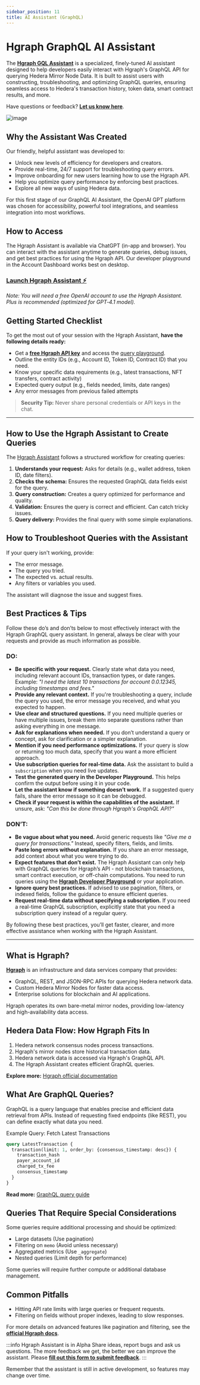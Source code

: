 ```yaml
---
sidebar_position: 11
title: AI Assistant (GraphQL)
---
```


# Hgraph GraphQL AI Assistant

The **[Hgraph GQL Assistant](https://hgraph.com/assistant)** is a specialized, finely-tuned AI assistant designed to help developers easily interact with Hgraph's GraphQL API for querying Hedera Mirror Node Data. It is built to assist users with constructing, troubleshooting, and optimizing GraphQL queries, ensuring seamless access to Hedera's transaction history, token data, smart contract results, and more.

Have questions or feedback? **[Let us know here](https://forms.gle/FwNZGzmqe7PAtmHfA)**.

![image](../static/img/Hgraph-AI-Docs-Hero.jpg)

## Why the Assistant Was Created

Our friendly, helpful assistant was developed to:

- Unlock new levels of efficiency for developers and creators.
- Provide real-time, 24/7 support for troubleshooting query errors.
- Improve onboarding for new users learning how to use the Hgraph API.
- Help you optimize query performance by enforcing best practices.
- Explore all new ways of using Hedera data.

For this first stage of our GraphQL AI Assistant, the OpenAI GPT platform was chosen for accessibility, powerful tool integrations, and seamless integration into most workflows.

## How to Access

The Hgraph Assistant is available via ChatGPT (in-app and browser). You can interact with the assistant anytime to generate queries, debug issues, and get best practices for using the Hgraph API. Our developer playground in the Account Dashboard works best on desktop.

### [Launch Hgraph Assistant ⚡](https://hgraph.com/assistant)

_Note: You will need a free OpenAI account to use the Hgraph Assistant. Plus is recommended (optimized for GPT‑4.1 model)._

## Getting Started Checklist

To get the most out of your session with the Hgraph Assistant, **have the following details ready:**

- Get a **[free Hgraph API key](https://dashboard.hgraph.com)** and access the [query playground](/overview/dashboard#graphql-playground).
- Outline the entity IDs (e.g., Account ID, Token ID, Contract ID) that you need.
- Know your specific data requirements (e.g., latest transactions, NFT transfers, contract activity)
- Expected query output (e.g., fields needed, limits, date ranges)
- Any error messages from previous failed attempts

> **Security Tip:** Never share personal credentials or API keys in the chat.

---

## How to Use the Hgraph Assistant to Create Queries

The [Hgraph Assistant](https://hgraph.com/assistant) follows a structured workflow for creating queries:

1. **Understands your request:** Asks for details (e.g., wallet address, token ID, date filters).
2. **Checks the schema:** Ensures the requested GraphQL data fields exist for the query.
3. **Query construction:** Creates a query optimized for performance and quality.
4. **Validation:** Ensures the query is correct and efficient. Can catch tricky issues.
5. **Query delivery:** Provides the final query with some simple explanations.

## How to Troubleshoot Queries with the Assistant

If your query isn't working, provide:

- The error message.
- The query you tried.
- The expected vs. actual results.
- Any filters or variables you used.

The assistant will diagnose the issue and suggest fixes.

## Best Practices & Tips

Follow these do’s and don’ts below to most effectively interact with the Hgraph GraphQL query assistant. In general, always be clear with your requests and provide as much information as possible.

### DO:

- **Be specific with your request.** Clearly state what data you need, including relevant account IDs, transaction types, or date ranges. Example: _"I need the latest 10 transactions for account 0.0.12345, including timestamps and fees."_
- **Provide any relevant context.** If you're troubleshooting a query, include the query you used, the error message you received, and what you expected to happen.
- **Use clear and structured questions.** If you need multiple queries or have multiple issues, break them into separate questions rather than asking everything in one message.
- **Ask for explanations when needed.** If you don’t understand a query or concept, ask for clarification or a simpler explanation.
- **Mention if you need performance optimizations.** If your query is slow or returning too much data, specify that you want a more efficient approach.
- **Use subscription queries for real-time data.** Ask the assistant to build a `subscription` when you need live updates.
- **Test the generated query in the Developer Playground.** This helps confirm the output before using it in your code.
- **Let the assistant know if something doesn’t work.** If a suggested query fails, share the error message so it can be debugged.
- **Check if your request is within the capabilities of the assistant.** If unsure, ask: _"Can this be done through Hgraph's GraphQL API?"_

### DON’T:

- **Be vague about what you need.** Avoid generic requests like _"Give me a query for transactions."_ Instead, specify filters, fields, and limits.
- **Paste long errors without explanation.** If you share an error message, add context about what you were trying to do.
- **Expect features that don’t exist.** The Hgraph Assistant can only help with GraphQL queries for Hgraph’s API - not blockchain transactions, smart contract execution, or off-chain computations. You need to run queries using the [**Hgraph Developer Playground**](https://dashboard.hgraph.com) or your application.
- **Ignore query best practices.** If advised to use pagination, filters, or indexed fields, follow the guidance to ensure efficient queries.
- **Request real-time data without specifying a subscription.** If you need a real-time GraphQL subscription, explicitly state that you need a subscription query instead of a regular query.

By following these best practices, you’ll get faster, clearer, and more effective assistance when working with the Hgraph Assistant.

---

## What is Hgraph?

**[Hgraph](https://hgraph.com)** is an infrastructure and data services company that provides:

- GraphQL, REST, and JSON-RPC APIs for querying Hedera network data.
- Custom Hedera Mirror Nodes for faster data access.
- Enterprise solutions for blockchain and AI applications.

Hgraph operates its own bare-metal mirror nodes, providing low-latency and high-availability data access.

## Hedera Data Flow: How Hgraph Fits In

1. Hedera network consensus nodes process transactions.
2. Hgraph's mirror nodes store historical transaction data.
3. Hedera network data is accessed via Hgraph's GraphQL API.
4. The Hgraph Assistant creates efficient GraphQL queries.

**Explore more:** [Hgraph official documentation](https://docs.hgraph.com)

## What Are GraphQL Queries?

GraphQL is a query language that enables precise and efficient data retrieval from APIs. Instead of requesting fixed endpoints (like REST), you can define exactly what data you need.

Example Query: Fetch Latest Transactions

```graphql
query LatestTransaction {
  transaction(limit: 1, order_by: {consensus_timestamp: desc}) {
    transaction_hash
    payer_account_id
    charged_tx_fee
    consensus_timestamp
  }
}
```

**Read more:** [GraphQL query guide](https://docs.hgraph.com/category/graphql-api)

## Queries That Require Special Considerations

Some queries require additional processing and should be optimized:

- Large datasets (Use pagination)
- Filtering on `memo` (Avoid unless necessary)
- Aggregated metrics (Use `_aggregate`)
- Nested queries (Limit depth for performance)

Some queries will require further compute or additional database management.

## Common Pitfalls

- Hitting API rate limits with large queries or frequent requests.
- Filtering on fields without proper indexes, leading to slow responses.

For more details on advanced features like pagination and filtering, see the **[official Hgraph docs](https://docs.hgraph.com)**.

:::info Hgraph Assistant is in Alpha
Share ideas, report bugs and ask us questions. The more feedback we get, the better we can improve the assistant. Please **[fill out this form to submit feedback](https://forms.gle/FwNZGzmqe7PAtmHfA)**.
:::

Remember that the assistant is still in active development, so features may change over time.
